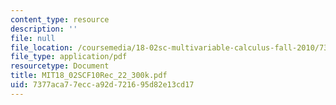 ```yaml
---
content_type: resource
description: ''
file: null
file_location: /coursemedia/18-02sc-multivariable-calculus-fall-2010/7377aca77ecca92d721695d82e13cd17_MIT18_02SCF10Rec_22_300k.pdf
file_type: application/pdf
resourcetype: Document
title: MIT18_02SCF10Rec_22_300k.pdf
uid: 7377aca7-7ecc-a92d-7216-95d82e13cd17
---
```

